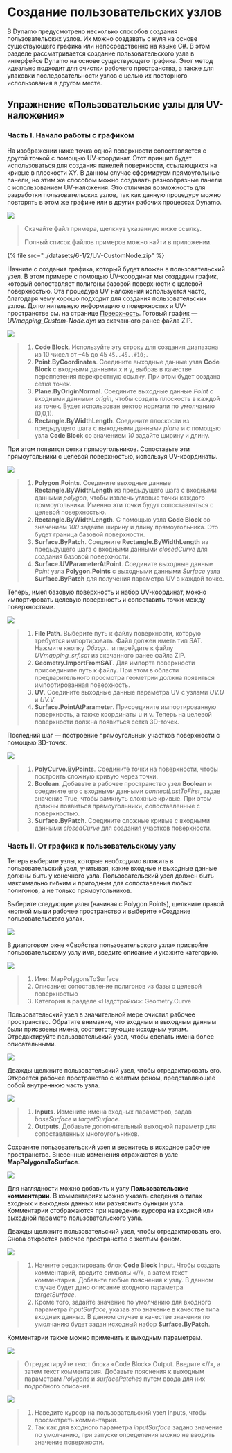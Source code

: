 # Создание пользовательских узлов

В Dynamo предусмотрено несколько способов создания пользовательских узлов. Их можно создавать с нуля на основе существующего графика или непосредственно на языке C#. В этом разделе рассматривается создание пользовательского узла в интерфейсе Dynamo на основе существующего графика. Этот метод идеально подходит для очистки рабочего пространства, а также для упаковки последовательности узлов с целью их повторного использования в другом месте.

## Упражнение «Пользовательские узлы для UV-наложения»

### Часть I. Начало работы с графиком

На изображении ниже точка одной поверхности сопоставляется с другой точкой с помощью UV-координат. Этот принцип будет использоваться для создания панелей поверхности, ссылающихся на кривые в плоскости XY. В данном случае сформируем прямоугольные панели, но этим же способом можно создавать разнообразные панели с использованием UV-наложения. Это отличная возможность для разработки пользовательских узлов, так как данную процедуру можно повторять в этом же графике или в других рабочих процессах Dynamo.

![](../images/6-1/2/customnodeforuvmappingptI-01.jpg)

> Скачайте файл примера, щелкнув указанную ниже ссылку.
>
> Полный список файлов примеров можно найти в приложении.

{% file src="../datasets/6-1/2/UV-CustomNode.zip" %}

Начните с создания графика, который будет вложен в пользовательский узел. В этом примере с помощью UV-координат мы создадим график, который сопоставляет полигоны базовой поверхности с целевой поверхностью. Эта процедура UV-наложения используется часто, благодаря чему хорошо подходит для создания пользовательских узлов. Дополнительную информацию о поверхностях и UV-пространстве см. на странице [Поверхность](../../5\_essential\_nodes\_and\_concepts/5-2\_geometry-for-computational-design/5-surfaces.md). Готовый график — _UVmapping\_Custom-Node.dyn_ из скачанного ранее файла ZIP.

![](../images/6-1/2/customnodeforuvmappingptI-02.jpg)

> 1. **Code Block**. Используйте эту строку для создания диапазона из 10 чисел от –45 до 45 `45..45..#10;`.
> 2. **Point.ByCoordinates**. Соедините выходные данные узла **Code Block** с входными данными x и y, выбрав в качестве переплетения перекрестную ссылку. При этом будет создана сетка точек.
> 3. **Plane.ByOriginNormal**. Соедините выходные данные _Point_ с входными данными _origin_, чтобы создать плоскость в каждой из точек. Будет использован вектор нормали по умолчанию (0,0,1).
> 4. **Rectangle.ByWidthLength**. Соедините плоскости из предыдущего шага с выходными данными _plane_ и с помощью узла **Code Block** со значением _10_ задайте ширину и длину.

При этом появится сетка прямоугольников. Сопоставьте эти прямоугольники с целевой поверхностью, используя UV-координаты.

![](../images/6-1/2/customnodeforuvmappingptI-03.jpg)

> 1. **Polygon.Points**. Соедините выходные данные **Rectangle.ByWidthLength** из предыдущего шага с входными данными _polygon_, чтобы извлечь угловые точки каждого прямоугольника. Именно эти точки будут сопоставляться с целевой поверхностью.
> 2. **Rectangle.ByWidthLength**. С помощью узла **Code Block** со значением _100_ задайте ширину и длину прямоугольника. Это будет граница базовой поверхности.
> 3. **Surface.ByPatch**. Соедините **Rectangle.ByWidthLength** из предыдущего шага с входными данными _closedCurve_ для создания базовой поверхности.
> 4. **Surface.UVParameterAtPoint**. Соедините выходные данные _Point_ узла **Polygon.Points** с выходными данными _Surface_ узла **Surface.ByPatch** для получения параметра UV в каждой точке.

Теперь, имея базовую поверхность и набор UV-координат, можно импортировать целевую поверхность и сопоставить точки между поверхностями.

![](../images/6-1/2/customnodeforuvmappingptI-04.jpg)

> 1. **File Path**. Выберите путь к файлу поверхности, которую требуется импортировать. Файл должен иметь тип SAT. Нажмите кнопку _Обзор..._ и перейдите к файлу _UVmapping_srf.sat_ из скачанного ранее файла ZIP.
> 2. **Geometry.ImportFromSAT**. Для импорта поверхности присоедините путь к файлу. При этом в области предварительного просмотра геометрии должна появиться импортированная поверхность.
> 3. **UV**. Соедините выходные данные параметра UV с узлами _UV.U_ и _UV.V_.
> 4. **Surface.PointAtParameter**. Присоедините импортированную поверхность, а также координаты u и v. Теперь на целевой поверхности должна появиться сетка 3D-точек.

Последний шаг — построение прямоугольных участков поверхности с помощью 3D-точек.

![](../images/6-1/2/customnodeforuvmappingptI-05.jpg)

> 1. **PolyCurve.ByPoints**. Соедините точки на поверхности, чтобы построить сложную кривую через точки.
> 2. **Boolean**. Добавьте в рабочее пространство узел **Boolean** и соедините его с входными данными _connectLastToFirst_, задав значение True, чтобы замкнуть сложные кривые. При этом должны появиться прямоугольники, сопоставленные с поверхностью.
> 3. **Surface.ByPatch**. Соедините сложные кривые с входными данными _closedCurve_ для создания участков поверхности.

### Часть II. От графика к пользовательскому узлу

Теперь выберите узлы, которые необходимо вложить в пользовательский узел, учитывая, какие входные и выходные данные должны быть у конечного узла. Пользовательский узел должен быть максимально гибким и пригодным для сопоставления любых полигонов, а не только прямоугольников.

Выберите следующие узлы (начиная с Polygon.Points), щелкните правой кнопкой мыши рабочее пространство и выберите «Создание пользовательского узла».

![](../images/6-1/2/customnodeforuvmappingptII-01.jpg)

В диалоговом окне «Свойства пользовательского узла» присвойте пользовательскому узлу имя, введите описание и укажите категорию.

![](../images/6-1/2/customnodeforuvmappingptII-02.jpg)

> 1. Имя: MapPolygonsToSurface
> 2. Описание: сопоставление полигонов из базы с целевой поверхностью
> 3. Категория в разделе «Надстройки»: Geometry.Curve

Пользовательский узел в значительной мере очистил рабочее пространство. Обратите внимание, что входным и выходным данным были присвоены имена, соответствующие исходным узлам. Отредактируйте пользовательский узел, чтобы сделать имена более описательными.

![](../images/6-1/2/customnodeforuvmappingptII-03.jpg)

Дважды щелкните пользовательский узел, чтобы отредактировать его. Откроется рабочее пространство с желтым фоном, представляющее собой внутреннюю часть узла.

![](../images/6-1/2/customnodeforuvmappingptII-04.jpg)

> 1. **Inputs**. Измените имена входных параметров, задав _baseSurface_ и _targetSurface_.
> 2. **Outputs**. Добавьте дополнительный выходной параметр для сопоставленных многоугольников.

Сохраните пользовательский узел и вернитесь в исходное рабочее пространство. Внесенные изменения отражаются в узле **MapPolygonsToSurface**.

![](../images/6-1/2/customnodeforuvmappingptII-05.jpg)

Для наглядности можно добавить к узлу **Пользовательские комментарии**. В комментариях можно указать сведения о типах входных и выходных данных или разъяснить функции узла. Комментарии отображаются при наведении курсора на входной или выходной параметр пользовательского узла.

Дважды щелкните пользовательский узел, чтобы отредактировать его. Снова откроется рабочее пространство с желтым фоном.

![](../images/6-1/2/customnodeforuvmappingptII-06.jpg)

> 1. Начните редактировать блок **Code Block** Input. Чтобы создать комментарий, введите символы «//», а затем текст комментария. Добавьте любые пояснения к узлу. В данном случае будет дано описание входного параметра _targetSurface_.
> 2. Кроме того, задайте значение по умолчанию для входного параметра _inputSurface_, указав это значение в качестве типа входных данных. В данном случае в качестве значения по умолчанию будет задан исходный набор **Surface.ByPatch**.

Комментарии также можно применить к выходным параметрам.

![](../images/6-1/2/customnodeforuvmappingptII-07.jpg)

> Отредактируйте текст блока «Code Block» Output. Введите «//», а затем текст комментария. Добавьте пояснения к выходным параметрам _Polygons_ и _surfacePatches_ путем ввода для них подробного описания.

![](../images/6-1/2/customnodeforuvmappingptII-08.jpg)

> 1. Наведите курсор на пользовательский узел Inputs, чтобы просмотреть комментарии.
> 2. Так как для входного параметра _inputSurface_ задано значение по умолчанию, при запуске определения можно не вводить значение поверхности.
